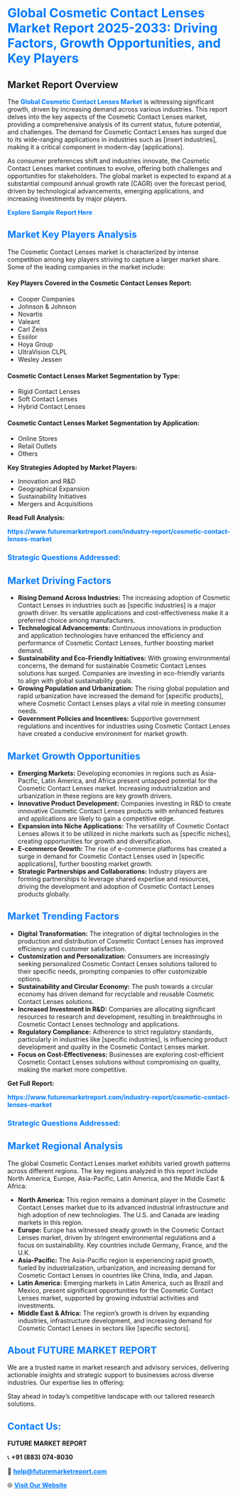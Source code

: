 <h1 style="color: #007BFF;">Global Cosmetic Contact Lenses Market Report 2025-2033: Driving Factors, Growth Opportunities, and Key Players</h1>

<section id="overview">
<h2>Market Report Overview</h2>
<p>The <a href="https://www.futuremarketreport.com/industry-report/cosmetic-contact-lenses-market" style="color: #007BFF; text-decoration: none;"><strong>Global Cosmetic Contact Lenses Market</strong></a> is witnessing significant growth, driven by increasing demand across various industries. This report delves into the key aspects of the Cosmetic Contact Lenses market, providing a comprehensive analysis of its current status, future potential, and challenges. The demand for Cosmetic Contact Lenses has surged due to its wide-ranging applications in industries such as [insert industries], making it a critical component in modern-day [applications].</p>
<p>As consumer preferences shift and industries innovate, the Cosmetic Contact Lenses market continues to evolve, offering both challenges and opportunities for stakeholders. The global market is expected to expand at a substantial compound annual growth rate (CAGR) over the forecast period, driven by technological advancements, emerging applications, and increasing investments by major players.</p>
</section>

<section id="overview">
<p><a href="https://www.futuremarketreport.com/request-sample/reportId=51263" style="color: #007BFF; text-decoration: none;"><strong>Explore Sample Report Here</strong></a></p>
</section>

<section id="key-players">
<h2 style="color: #007BFF;">Market Key Players Analysis</h2>
<p>The Cosmetic Contact Lenses market is characterized by intense competition among key players striving to capture a larger market share. Some of the leading companies in the market include:</p>
<h4>Key Players Covered in the Cosmetic Contact Lenses Report:</h4>
<ul><li>Cooper Companies</li><li>Johnson &amp; Johnson</li><li>Novartis</li><li>Valeant</li><li>Carl Zeiss</li><li>Essilor</li><li>Hoya Group</li><li>UltraVision CLPL</li><li>Wesley Jessen</li></ul>
<h4>Cosmetic Contact Lenses Market Segmentation by Type:</h4>
<ul><li>Rigid Contact Lenses</li><li>Soft Contact Lenses</li><li>Hybrid Contact Lenses</li></ul>

<h4>Cosmetic Contact Lenses Market Segmentation by Application:</h4>
<ul><li>Online Stores</li><li>Retail Outlets</li><li>Others</li></ul>
<p><strong>Key Strategies Adopted by Market Players:</strong></p>
<ul>
<li>Innovation and R&D</li>
<li>Geographical Expansion</li>
<li>Sustainability Initiatives</li>
<li>Mergers and Acquisitions</li>
</ul>
</section>

<section>
<p><strong>Read Full Analysis: </strong></p><a href="https://www.futuremarketreport.com/industry-report/cosmetic-contact-lenses-market" style="color: #007BFF; text-decoration: none;"><strong>https://www.futuremarketreport.com/industry-report/cosmetic-contact-lenses-market</strong></a>
<h3 style="color: #007BFF;">Strategic Questions Addressed:</h3>
</section>

<section id="driving-factors">
<h2 style="color: #007BFF;">Market Driving Factors</h2>
<ul>
<li><strong>Rising Demand Across Industries:</strong> The increasing adoption of Cosmetic Contact Lenses in industries such as [specific industries] is a major growth driver. Its versatile applications and cost-effectiveness make it a preferred choice among manufacturers.</li>
<li><strong>Technological Advancements:</strong> Continuous innovations in production and application technologies have enhanced the efficiency and performance of Cosmetic Contact Lenses, further boosting market demand.</li>
<li><strong>Sustainability and Eco-Friendly Initiatives:</strong> With growing environmental concerns, the demand for sustainable Cosmetic Contact Lenses solutions has surged. Companies are investing in eco-friendly variants to align with global sustainability goals.</li>
<li><strong>Growing Population and Urbanization:</strong> The rising global population and rapid urbanization have increased the demand for [specific products], where Cosmetic Contact Lenses plays a vital role in meeting consumer needs.</li>
<li><strong>Government Policies and Incentives:</strong> Supportive government regulations and incentives for industries using Cosmetic Contact Lenses have created a conducive environment for market growth.</li>
</ul>
</section>

<section id="growth-opportunities">
<h2 style="color: #007BFF;">Market Growth Opportunities</h2>
<ul>
<li><strong>Emerging Markets:</strong> Developing economies in regions such as Asia-Pacific, Latin America, and Africa present untapped potential for the Cosmetic Contact Lenses market. Increasing industrialization and urbanization in these regions are key growth drivers.</li>
<li><strong>Innovative Product Development:</strong> Companies investing in R&D to create innovative Cosmetic Contact Lenses products with enhanced features and applications are likely to gain a competitive edge.</li>
<li><strong>Expansion into Niche Applications:</strong> The versatility of Cosmetic Contact Lenses allows it to be utilized in niche markets such as [specific niches], creating opportunities for growth and diversification.</li>
<li><strong>E-commerce Growth:</strong> The rise of e-commerce platforms has created a surge in demand for Cosmetic Contact Lenses used in [specific applications], further boosting market growth.</li>
<li><strong>Strategic Partnerships and Collaborations:</strong> Industry players are forming partnerships to leverage shared expertise and resources, driving the development and adoption of Cosmetic Contact Lenses products globally.</li>
</ul>
</section>

<section id="trending-factors">
<h2 style="color: #007BFF;">Market Trending Factors</h2>
<ul>
<li><strong>Digital Transformation:</strong> The integration of digital technologies in the production and distribution of Cosmetic Contact Lenses has improved efficiency and customer satisfaction.</li>
<li><strong>Customization and Personalization:</strong> Consumers are increasingly seeking personalized Cosmetic Contact Lenses solutions tailored to their specific needs, prompting companies to offer customizable options.</li>
<li><strong>Sustainability and Circular Economy:</strong> The push towards a circular economy has driven demand for recyclable and reusable Cosmetic Contact Lenses solutions.</li>
<li><strong>Increased Investment in R&D:</strong> Companies are allocating significant resources to research and development, resulting in breakthroughs in Cosmetic Contact Lenses technology and applications.</li>
<li><strong>Regulatory Compliance:</strong> Adherence to strict regulatory standards, particularly in industries like [specific industries], is influencing product development and quality in the Cosmetic Contact Lenses market.</li>
<li><strong>Focus on Cost-Effectiveness:</strong> Businesses are exploring cost-efficient Cosmetic Contact Lenses solutions without compromising on quality, making the market more competitive.</li>
</ul>
</section>

<section>
<p><strong>Get Full Report: </strong></p><a href="https://www.futuremarketreport.com/industry-report/cosmetic-contact-lenses-market" style="color: #007BFF; text-decoration: none;"><strong>https://www.futuremarketreport.com/industry-report/cosmetic-contact-lenses-market</strong></a>
<h3 style="color: #007BFF;">Strategic Questions Addressed:</h3>
</section>


<section id="regional-analysis">
<h2 style="color: #007BFF;">Market Regional Analysis</h2>
<p>The global Cosmetic Contact Lenses market exhibits varied growth patterns across different regions. The key regions analyzed in this report include North America, Europe, Asia-Pacific, Latin America, and the Middle East & Africa:</p>
<ul>
<li><strong>North America:</strong> This region remains a dominant player in the Cosmetic Contact Lenses market due to its advanced industrial infrastructure and high adoption of new technologies. The U.S. and Canada are leading markets in this region.</li>
<li><strong>Europe:</strong> Europe has witnessed steady growth in the Cosmetic Contact Lenses market, driven by stringent environmental regulations and a focus on sustainability. Key countries include Germany, France, and the U.K.</li>
<li><strong>Asia-Pacific:</strong> The Asia-Pacific region is experiencing rapid growth, fueled by industrialization, urbanization, and increasing demand for Cosmetic Contact Lenses in countries like China, India, and Japan.</li>
<li><strong>Latin America:</strong> Emerging markets in Latin America, such as Brazil and Mexico, present significant opportunities for the Cosmetic Contact Lenses market, supported by growing industrial activities and investments.</li>
<li><strong>Middle East & Africa:</strong> The region’s growth is driven by expanding industries, infrastructure development, and increasing demand for Cosmetic Contact Lenses in sectors like [specific sectors].</li>
</ul>
</section>

<footer>
<h2 style="color: #007BFF;">About FUTURE MARKET REPORT</h2>
<p>We are a trusted name in market research and advisory services, delivering actionable insights and strategic support to businesses across diverse industries. Our expertise lies in offering:</p>

<p>Stay ahead in today’s competitive landscape with our tailored research solutions.</p>

<h2 style="color: #007BFF;">Contact Us:</h2>
<p><strong>FUTURE MARKET REPORT</strong></p>
<p>📞 <strong>+91 (883) 074-8030</strong></p>
<p>📧 <strong><a href="mailto:help@futuremarketreport.com" style="color: #007BFF;">help@futuremarketreport.com</a></strong></p>
<p>🌐 <strong><a href="https://www.futuremarketreport.com/" style="color: #007BFF;">Visit Our Website</a></strong></p>
</footer>